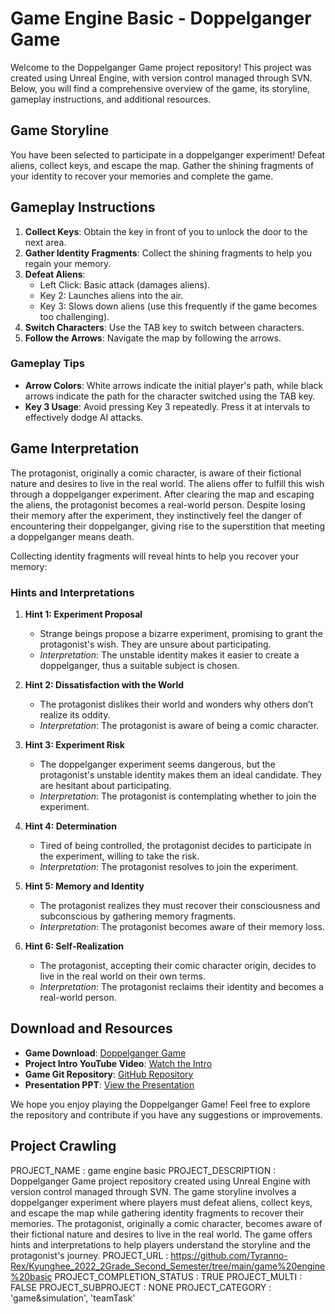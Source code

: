 # Game Engine Basic - Doppelganger Game

Welcome to the Doppelganger Game project repository! This project was created using Unreal Engine, with version control managed through SVN. Below, you will find a comprehensive overview of the game, its storyline, gameplay instructions, and additional resources.

## Game Storyline

You have been selected to participate in a doppelganger experiment! Defeat aliens, collect keys, and escape the map. Gather the shining fragments of your identity to recover your memories and complete the game.

## Gameplay Instructions

1. **Collect Keys**: Obtain the key in front of you to unlock the door to the next area.
2. **Gather Identity Fragments**: Collect the shining fragments to help you regain your memory.
3. **Defeat Aliens**:
   - Left Click: Basic attack (damages aliens).
   - Key 2: Launches aliens into the air.
   - Key 3: Slows down aliens (use this frequently if the game becomes too challenging).
4. **Switch Characters**: Use the TAB key to switch between characters.
5. **Follow the Arrows**: Navigate the map by following the arrows.

### Gameplay Tips

- **Arrow Colors**: White arrows indicate the initial player's path, while black arrows indicate the path for the character switched using the TAB key.
- **Key 3 Usage**: Avoid pressing Key 3 repeatedly. Press it at intervals to effectively dodge AI attacks.

## Game Interpretation

The protagonist, originally a comic character, is aware of their fictional nature and desires to live in the real world. The aliens offer to fulfill this wish through a doppelganger experiment. After clearing the map and escaping the aliens, the protagonist becomes a real-world person. Despite losing their memory after the experiment, they instinctively feel the danger of encountering their doppelganger, giving rise to the superstition that meeting a doppelganger means death.

Collecting identity fragments will reveal hints to help you recover your memory:

### Hints and Interpretations

1. **Hint 1: Experiment Proposal**
   - Strange beings propose a bizarre experiment, promising to grant the protagonist's wish. They are unsure about participating.
   - *Interpretation*: The unstable identity makes it easier to create a doppelganger, thus a suitable subject is chosen.

2. **Hint 2: Dissatisfaction with the World**
   - The protagonist dislikes their world and wonders why others don’t realize its oddity.
   - *Interpretation*: The protagonist is aware of being a comic character.

3. **Hint 3: Experiment Risk**
   - The doppelganger experiment seems dangerous, but the protagonist's unstable identity makes them an ideal candidate. They are hesitant about participating.
   - *Interpretation*: The protagonist is contemplating whether to join the experiment.

4. **Hint 4: Determination**
   - Tired of being controlled, the protagonist decides to participate in the experiment, willing to take the risk.
   - *Interpretation*: The protagonist resolves to join the experiment.

5. **Hint 5: Memory and Identity**
   - The protagonist realizes they must recover their consciousness and subconscious by gathering memory fragments.
   - *Interpretation*: The protagonist becomes aware of their memory loss.

6. **Hint 6: Self-Realization**
   - The protagonist, accepting their comic character origin, decides to live in the real world on their own terms.
   - *Interpretation*: The protagonist reclaims their identity and becomes a real-world person.

## Download and Resources

- **Game Download**: [Doppelganger Game](https://drive.google.com/file/d/1kR4xdw860a-E8guVBFlWaKkhy7xQjZtW/view?ts=639a2b6f)
- **Project Intro YouTube Video**: [Watch the Intro](https://www.youtube.com/watch?v=vYIANSOzurM)
- **Game Git Repository**: [GitHub Repository](https://github.com/sarakan0810/Doppelganger-Game?tab=readme-ov-file)
- **Presentation PPT**: [View the Presentation](https://drive.google.com/file/d/1WqodCkkbWk4euPzj-SQu1p783YBCtKVk/view?usp=share_link)

We hope you enjoy playing the Doppelganger Game! Feel free to explore the repository and contribute if you have any suggestions or improvements.


## Project Crawling

PROJECT_NAME : game engine basic
PROJECT_DESCRIPTION : Doppelganger Game project repository created using Unreal Engine with version control managed through SVN. The game storyline involves a doppelganger experiment where players must defeat aliens, collect keys, and escape the map while gathering identity fragments to recover their memories. The protagonist, originally a comic character, becomes aware of their fictional nature and desires to live in the real world. The game offers hints and interpretations to help players understand the storyline and the protagonist's journey.
PROJECT_URL : https://github.com/Tyranno-Rex/Kyunghee_2022_2Grade_Second_Semester/tree/main/game%20engine%20basic
PROJECT_COMPLETION_STATUS : TRUE
PROJECT_MULTI : FALSE
PROJECT_SUBPROJECT : NONE
PROJECT_CATEGORY : 'game&simulation', 'teamTask'